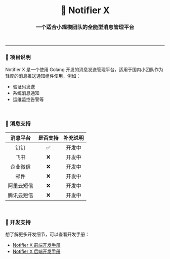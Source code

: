<!--suppress HtmlDeprecatedAttribute -->
<h1 align="center">🥳 Notifier X</h1>
<h3 align="center">一个适合小规模团队的全能型消息管理平台</h3>

<p align="center">
  <a>
    <img src="https://img.shields.io/badge/-Golang 1.20-blue?style=flat-square&logo=go&logoColor=white" alt="">
  </a>
  <a>
    <img src="https://img.shields.io/badge/-Gin 1.9.1-blue?style=flat-square&logo=gin&logoColor=white" alt="">
  </a>
  <a>
    <img src="https://img.shields.io/badge/-MySQL-blue?style=flat-square&logo=mysql&logoColor=white" alt="">
  </a>
  <a>
    <img src="https://img.shields.io/badge/-Redis-c14438?style=flat-square&logo=redis&logoColor=white&link=mailto:ezops.cn@gmail.com" alt="">
  </a>
</p>

<hr>

### 📑 项目说明

Notifier X 是一个使用 Golang 开发的消息发送管理平台，适用于国内小团队作为轻度的消息推送通知组件使用，例如：

* 验证码发送
* 系统消息通知
* 运维监控告警等

<br>

### 📩 消息支持

| 消息平台  | 是否支持 | 补充说明 |
|:-----:|:----:|:----:|
|  钉钉   |  ✅   | 开发中  |
|  飞书   |  ❌   | 开发中  |
| 企业微信  |  ❌   | 开发中  |
|  邮件   |  ❌   | 开发中  |
| 阿里云短信 |  ❌   | 开发中  |
| 腾讯云短信 |  ❌   | 开发中  |

<br>

### 📖 开发支持

想了解更多开发细节，可以查看开发手册：
* [Notifier X 前端开发手册](web/README.md)
* [Notifier X 后端开发手册](server/README.md)